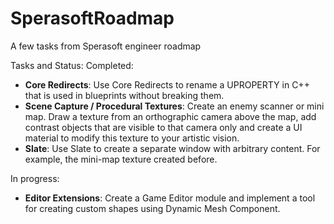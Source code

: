 # SperasoftRoadmap
A few tasks from Sperasoft engineer roadmap

Tasks and Status:
Completed:
- **Core Redirects**: Use Core Redirects to rename a UPROPERTY in C++ that is used in blueprints without breaking them.
- **Scene Capture / Procedural Textures**: Create an enemy scanner or mini map. Draw a texture from an orthographic camera above the map, add contrast objects that are visible to that camera only and create a UI material to modify this texture to your artistic vision.
- **Slate**: Use Slate to create a separate window with arbitrary content. For example, the mini-map texture created before.

In progress:
- **Editor Extensions**: Create a Game Editor module and implement a tool for creating custom shapes using Dynamic Mesh Component.
